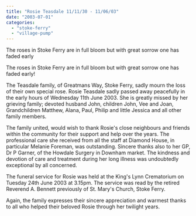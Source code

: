 ```yaml
---
title: "Rosie Teasdale 11/11/30 - 11/06/03"
date: "2003-07-01"
categories: 
  - "stoke-ferry"
  - "village-pump"
---
```


The roses in Stoke Ferry are in full bloom but with great sorrow one has faded early

The roses in Stoke Ferry are in full bloom but with great sorrow one has faded early!

The Teasdale family, of Greatmans Way, Stoke Ferry, sadly mourn the loss of their own special rose. Rosie Teasdale sadly passed away peacefully in the early hours of Wednesday 11th June 2003. She is greatly missed by her grieving family; devoted husband John, children John, Vee and Joan, Grandchildren Matthew, Alana, Paul, Philip and little Jessica and all other family members.

The family united, would wish to thank Rosie's close neighbours and friends within the community for their support and help over the years. The professional care she received from all the staff at Diamond House, in particular Melanie Foreman, was outstanding. Sincere thanks also to her GP, Dr P Garner, of the Howdale Surgery in Downham market. The kindness and devotion of care and treatment during her long illness was undoubtedly exceptional by all concerned.

The funeral service for Rosie was held at the King's Lynn Crematorium on Tuesday 24th June 2003 at 3.15pm. The service was read by the retired Reverend A. Bennett previously of St. Mary's Church, Stoke Ferry.

Again, the family expresses their sincere appreciation and warmest thanks to all who helped their beloved Rosie through her twilight years.
